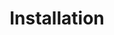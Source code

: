 ---
layout: home
title: Installation
excerpt: Step-by-step guides for installing TSWoW
tagline: |
  The WoTLK Modding Framework
heading: TSWoW Wiki
icon:
  type: fa
  name: fa-paper-plane
color: green
navigation:
  - /installation/repack
  - /installation/compiling
  - /installation/compiling-linux
---